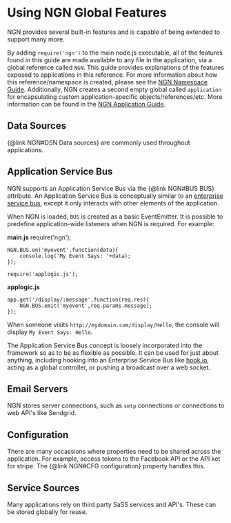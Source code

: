 # Using NGN Global Features
NGN provides several built-in features and is capable of being extended to support many more.

By adding `require('ngn')` to the main node.js executable, all of the features found in this guide are made available
to any file in the application, via a global reference called `NGN`. This guide provides explanations of the features
exposed to applications in this reference. For more information about how this reference/namespace is created, please see
the [NGN Namespace Guide](#!/guide/ngn_namespace). Additionally, NGN creates a second empty global called
`application` for encapsulating custom application-specific objects/references/etc. More information can be found
in the [NGN Application Guide](#!/guide/application_scope).


## Data Sources
{@link NGN#DSN Data sources} are commonly used throughout applications. 


## Application Service Bus
NGN supports an Application Service Bus via the {@link NGN#BUS BUS} attribute. An Application Service Bus is 
conceptually similar to an [enterprise service bus](http://en.wikipedia.org/wiki/Enterprise_service_bus), except it only
interacts with other elements of the application.

When NGN is loaded, `BUS` is created as a basic EventEmitter. It is possible to predefine application-wide listeners
when NGN is required. For example:

**main.js**
	require('ngn');
	
	NGN.BUS.on('myevent',function(data){
		console.log('My Event Says: '+data);
	});
	
	require('applogic.js');

**applogic.js**

	app.get('/display/:message',function(req,res){
		NGN.BUS.emit('myevent',req.params.message);
	});

When someone visits `http://mydomain.com/display/Hello`, the console will display `My Event Says: Hello`.

The Application Service Bus concept is loosely incorporated into the framework so as to be as flexible as possible.
It can be used for just about anything, including hooking into an Enterprise Service Bus like [hook.io](http://hook.io),
acting as a global controller, or pushing a broadcast over a web socket.


## Email Servers
NGN stores server connections, such as `smtp` connections or connections to web API's like Sendgrid.


## Configuration
There are many occassions where properties need to be shared across the application. For example, access tokens to the Facebook API
or the API ket for stripe. The {@link NGN#CFG configuration} property handles this.

## Service Sources
Many applications rely on third party SaSS services and API's. These can be stored globally for reuse.

